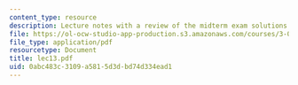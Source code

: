```yaml
---
content_type: resource
description: Lecture notes with a review of the midterm exam solutions.
file: https://ol-ocw-studio-app-production.s3.amazonaws.com/courses/3-052-nanomechanics-of-materials-and-biomaterials-spring-2007/0abc483c3109a5815d3dbd74d334ead1_lec13.pdf
file_type: application/pdf
resourcetype: Document
title: lec13.pdf
uid: 0abc483c-3109-a581-5d3d-bd74d334ead1
---
```

